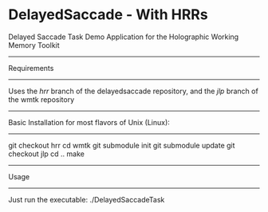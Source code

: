 DelayedSaccade - With HRRs
==============

Delayed Saccade Task
Demo Application for the Holographic Working Memory Toolkit

************
Requirements
************

Uses the *hrr* branch of the delayedsaccade repository, and the *jlp* branch of the wmtk repository

****************************************************
Basic Installation for most flavors of Unix (Linux):
****************************************************

git checkout hrr
cd wmtk
git submodule init
git submodule update
git checkout jlp
cd ..
make

*****
Usage
*****

Just run the executable: ./DelayedSaccadeTask
